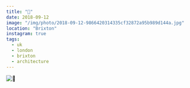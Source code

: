 ```yaml
---
title: "🚥"
date: 2018-09-12
image: "/img/photo/2018-09-12-9866420314335cf32872a95b989d144a.jpg"
location: "Brixton"
instagram: true
tags:
  - uk
  - london
  - brixton
  - architecture
---
```


![🚥](/img/photo/2018-09-12-9866420314335cf32872a95b989d144a.jpg)
